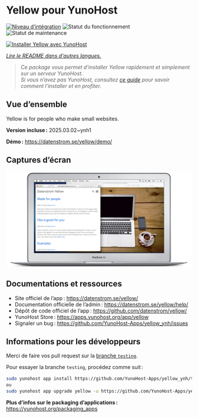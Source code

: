 <!--
Nota bene : ce README est automatiquement généré par <https://github.com/YunoHost/apps/tree/master/tools/readme_generator>
Il NE doit PAS être modifié à la main.
-->

# Yellow pour YunoHost

[![Niveau d’intégration](https://apps.yunohost.org/badge/integration/yellow)](https://ci-apps.yunohost.org/ci/apps/yellow/)
![Statut du fonctionnement](https://apps.yunohost.org/badge/state/yellow)
![Statut de maintenance](https://apps.yunohost.org/badge/maintained/yellow)

[![Installer Yellow avec YunoHost](https://install-app.yunohost.org/install-with-yunohost.svg)](https://install-app.yunohost.org/?app=yellow)

*[Lire le README dans d'autres langues.](./ALL_README.md)*

> *Ce package vous permet d’installer Yellow rapidement et simplement sur un serveur YunoHost.*  
> *Si vous n’avez pas YunoHost, consultez [ce guide](https://yunohost.org/install) pour savoir comment l’installer et en profiter.*

## Vue d’ensemble

Yellow is for people who make small websites.

**Version incluse :** 2025.03.02~ynh1

**Démo :** <https://datenstrom.se/yellow/demo/>

## Captures d’écran

![Capture d’écran de Yellow](./doc/screenshots/datenstrom-yellow-en.png)

## Documentations et ressources

- Site officiel de l’app : <https://datenstrom.se/yellow/>
- Documentation officielle de l’admin : <https://datenstrom.se/yellow/help/>
- Dépôt de code officiel de l’app : <https://github.com/datenstrom/yellow/>
- YunoHost Store : <https://apps.yunohost.org/app/yellow>
- Signaler un bug : <https://github.com/YunoHost-Apps/yellow_ynh/issues>

## Informations pour les développeurs

Merci de faire vos pull request sur la [branche `testing`](https://github.com/YunoHost-Apps/yellow_ynh/tree/testing).

Pour essayer la branche `testing`, procédez comme suit :

```bash
sudo yunohost app install https://github.com/YunoHost-Apps/yellow_ynh/tree/testing --debug
ou
sudo yunohost app upgrade yellow -u https://github.com/YunoHost-Apps/yellow_ynh/tree/testing --debug
```

**Plus d’infos sur le packaging d’applications :** <https://yunohost.org/packaging_apps>
